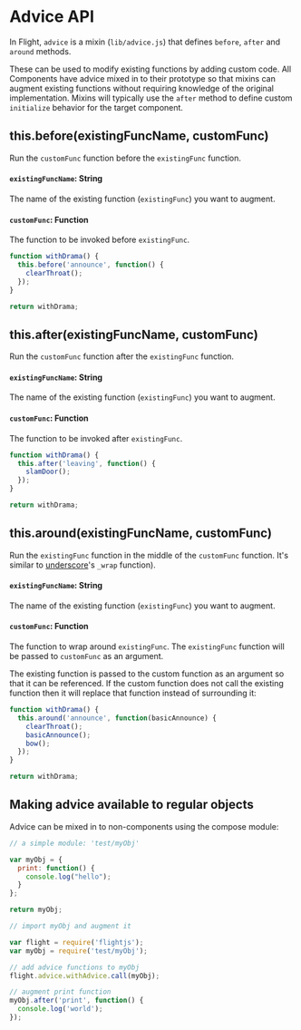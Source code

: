 # Advice API

In Flight, `advice` is a mixin (`lib/advice.js`) that defines `before`, `after`
and `around` methods.

These can be used to modify existing functions by adding custom code. All
Components have advice mixed in to their prototype so that mixins can augment
existing functions without requiring knowledge of the original implementation.
Mixins will typically use the `after` method to define custom `initialize`
behavior for the target component.

<a name="this.before"></a>
## this.before(existingFuncName, customFunc)

Run the `customFunc` function before the `existingFunc` function.

#### `existingFuncName`: String

The name of the existing function (`existingFunc`) you want to augment.

#### `customFunc`: Function

The function to be invoked before `existingFunc`.

```js
function withDrama() {
  this.before('announce', function() {
    clearThroat();
  });
}

return withDrama;
```

<a name="this.after"></a>
## this.after(existingFuncName, customFunc)

Run the `customFunc` function after the `existingFunc` function.

#### `existingFuncName`: String

The name of the existing function (`existingFunc`) you want to augment.

#### `customFunc`: Function

The function to be invoked after `existingFunc`.

```js
function withDrama() {
  this.after('leaving', function() {
    slamDoor();
  });
}

return withDrama;
```

<a name="this.around"></a>
## this.around(existingFuncName, customFunc)

Run the `existingFunc` function in the middle of the `customFunc` function. It's
similar to [underscore](http://underscorejs.org/)'s `_wrap` function).

#### `existingFuncName`: String

The name of the existing function (`existingFunc`) you want to augment.

#### `customFunc`: Function

The function to wrap around `existingFunc`. The `existingFunc` function will be
passed to `customFunc` as an argument.

The existing function is passed to the custom function as an argument so that
it can be referenced. If the custom function does not call the existing
function then it will replace that function instead of surrounding it:

```js
function withDrama() {
  this.around('announce', function(basicAnnounce) {
    clearThroat();
    basicAnnounce();
    bow();
  });
}

return withDrama;
```

<a name="advice.withAdvice"></a>
## Making advice available to regular objects

Advice can be mixed in to non-components using the compose module:

```js
// a simple module: 'test/myObj'

var myObj = {
  print: function() {
    console.log("hello");
  }
};

return myObj;
```

```js
// import myObj and augment it

var flight = require('flightjs');
var myObj = require('test/myObj');

// add advice functions to myObj
flight.advice.withAdvice.call(myObj);

// augment print function
myObj.after('print', function() {
  console.log('world');
});
```

